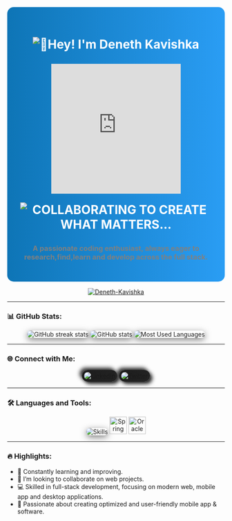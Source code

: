 <div align="center" style="background: linear-gradient(to right, #0e75b6, #2a9df4); padding: 30px; border-radius: 15px;">
  <h1 align="center" style="color: white;">
    <span align="center">
      <img src="https://readme-typing-svg.herokuapp.com?font=Fira+Code&size=30&duration=3000&pause=500&color=FFFFFF&center=true&vCenter=true&width=735&lines=👋Hey!+I'm+Deneth+Kavishka" alt="👋Hey! I'm Deneth Kavishka">
      <p align="center">
          <!-- Hacker Animation -->
  <div style="margin: 20px 0;">
    <iframe src="https://lottie.host/embed/1f31cd6a-2ab7-46f1-9e89-f6a95dd15ef9/6syy8ULjbU.json" style="width: 300px; height: 300px; border: none; background: transparent;"></iframe>
  </div>
        <img src="https://readme-typing-svg.herokuapp.com?font=Orbitron&size=14&duration=3000&pause=500&color=00FFFF&center=true&vCenter=true&width=800&lines=COLLABORATING+TO+CREATE+WHAT+MATTERS..." alt="COLLABORATING TO           CREATE WHAT MATTERS..." />
      </p>
    </span>
  </h1>
  <h3 style="color: Grey;">A passionate coding enthusiast, always eager to research,find,learn and develop across the full stack.</h3>
</div>

<p align="center" style="margin-top: 15px;">
  <a href="https://github.com/deneth-kavishka">
    <img src="https://komarev.com/ghpvc/?username=deneth-kavishka&label=Profile%20Views&color=0e75b6&style=flat" alt="Deneth-Kavishka" />
  </a><br/>
  <!--strong><a href="https://github.com/deneth-kavishka">Deneth-Kavishka</a></strong-->
</p>

---

### 📊 GitHub Stats:

<p align="center">
  <img src="https://github-readme-streak-stats.herokuapp.com/?user=deneth-kavishka&theme=radical" alt="GitHub streak stats" style="border-radius: 15px; box-shadow: 0px 4px 15px rgba(0, 0, 0, 0.5);" />
  <img src="https://github-readme-stats.vercel.app/api?username=deneth-kavishka&show_icons=true&locale=en&theme=radical" alt="GitHub stats" style="border-radius: 15px; box-shadow: 0px 4px 15px rgba(0, 0, 0, 0.5);" />
  <img src="https://github-readme-stats.vercel.app/api/top-langs/?username=deneth-kavishka&layout=compact&theme=radical" alt="Most Used Languages" style="border-radius: 15px; box-shadow: 0px 4px 15px rgba(0, 0, 0, 0.5);" />
</p>

---

### 🌐 Connect with Me:
<p align="center">
<a href="https://www.linkedin.com/in/deneth-kavishka-338288284/" target="_blank"><img src="https://skillicons.dev/icons?i=linkedin" alt="LinkedIn" style="border-radius: 15px; padding: 5px; background: linear-gradient(145deg, #1c1c1c, #242424); box-shadow: 5px 5px 10px #1a1a1a, -5px -5px 10px #2e2e2e;" /></a> <a href="https://x.com/Deneth_Kavish" target="_blank"><img src="https://skillicons.dev/icons?i=twitter" alt="Twitter" style="border-radius: 15px; padding: 5px; background: linear-gradient(145deg, #1c1c1c, #242424); box-shadow: 5px 5px 10px #1a1a1a, -5px -5px 10px #2e2e2e;" /></a>
</p>
  <!--<a href="https://youtube.com/@virajwathsalag" target="_blank">
    <img src="https://skillicons.dev/icons?i=youtube" alt="YouTube" style="border-radius: 10px; padding: 5px; background: linear-gradient(145deg, #1c1c1c, #242424); box-shadow: 5px 5px 10px #1a1a1a, -5px -5px 10px #2e2e2e;" /> -->
  </a>
</p>

---

### 🛠️ Languages and Tools:

<p align="center">
  <img src="https://skillicons.dev/icons?i=vscode,visualstudio,github,git,cs,c,dotnet,html,css,javascript,bootstrap,tailwind,react,typescript,express,java,python,laravel,arduino,mysql,mongodb,postgres" alt="Skills" style="border-radius: 15px; box-shadow: 0 4px 15px rgba(0, 0, 0, 0.5);" />
<img src="https://cdn.jsdelivr.net/gh/devicons/devicon/icons/spring/spring-original.svg" alt="Spring Boot" width="40" height="40" />
<img src="https://cdn.jsdelivr.net/gh/devicons/devicon/icons/oracle/oracle-original.svg" alt="Oracle DB" width="40" height="40" />
</p>

---

### 🔥 Highlights:

- 🌱 Constantly learning and improving.
- 👯 I’m looking to collaborate on web projects.
- 💻 Skilled in full-stack development, focusing on modern web, mobile app and desktop applications.
- 🚀 Passionate about creating optimized and user-friendly mobile app & software.


<!--
**Deneth-Kavishka/Deneth-Kavishka** is a ✨ _special_ ✨ repository because its `README.md` (this file) appears on your GitHub profile.

Here are some ideas to get you started:

- 🔭 I’m currently working on ...
- 🌱 I’m currently learning ...
- 👯 I’m looking to collaborate on ...
- 🤔 I’m looking for help with ...
- 💬 Ask me about ...
- 📫 How to reach me: ...
- 😄 Pronouns: ...
- ⚡ Fun fact: ...
-->

